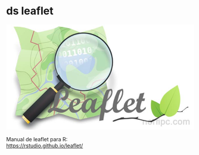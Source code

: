 # ds leaflet

![image](crear-mapa-osm-leaflet.jpeg)

Manual de leaflet para R:\
https://rstudio.github.io/leaflet/
